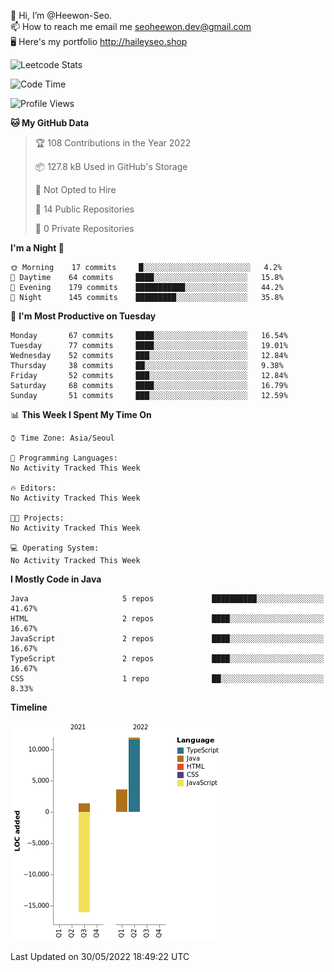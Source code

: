 👋 Hi, I’m @Heewon-Seo.  
📫 How to reach me email me seoheewon.dev@gmail.com   
🖥 Here's my portfolio http://haileyseo.shop

![Leetcode Stats](https://leetcode.card.workers.dev/?username=Heewon-Seo)

 <!--START_SECTION:waka-->
![Code Time](http://img.shields.io/badge/Code%20Time-0%20secs-blue)

![Profile Views](http://img.shields.io/badge/Profile%20Views-5-blue)

**🐱 My GitHub Data** 

> 🏆 108 Contributions in the Year 2022
 > 
> 📦 127.8 kB Used in GitHub's Storage 
 > 
> 🚫 Not Opted to Hire
 > 
> 📜 14 Public Repositories 
 > 
> 🔑 0 Private Repositories  
 > 
**I'm a Night 🦉** 

```text
🌞 Morning    17 commits     █░░░░░░░░░░░░░░░░░░░░░░░░   4.2% 
🌆 Daytime    64 commits     ████░░░░░░░░░░░░░░░░░░░░░   15.8% 
🌃 Evening    179 commits    ███████████░░░░░░░░░░░░░░   44.2% 
🌙 Night      145 commits    █████████░░░░░░░░░░░░░░░░   35.8%

```
📅 **I'm Most Productive on Tuesday** 

```text
Monday       67 commits     ████░░░░░░░░░░░░░░░░░░░░░   16.54% 
Tuesday      77 commits     ████░░░░░░░░░░░░░░░░░░░░░   19.01% 
Wednesday    52 commits     ███░░░░░░░░░░░░░░░░░░░░░░   12.84% 
Thursday     38 commits     ██░░░░░░░░░░░░░░░░░░░░░░░   9.38% 
Friday       52 commits     ███░░░░░░░░░░░░░░░░░░░░░░   12.84% 
Saturday     68 commits     ████░░░░░░░░░░░░░░░░░░░░░   16.79% 
Sunday       51 commits     ███░░░░░░░░░░░░░░░░░░░░░░   12.59%

```


📊 **This Week I Spent My Time On** 

```text
⌚︎ Time Zone: Asia/Seoul

💬 Programming Languages: 
No Activity Tracked This Week

🔥 Editors: 
No Activity Tracked This Week

🐱‍💻 Projects: 
No Activity Tracked This Week

💻 Operating System: 
No Activity Tracked This Week

```

**I Mostly Code in Java** 

```text
Java                     5 repos             ██████████░░░░░░░░░░░░░░░   41.67% 
HTML                     2 repos             ████░░░░░░░░░░░░░░░░░░░░░   16.67% 
JavaScript               2 repos             ████░░░░░░░░░░░░░░░░░░░░░   16.67% 
TypeScript               2 repos             ████░░░░░░░░░░░░░░░░░░░░░   16.67% 
CSS                      1 repo              ██░░░░░░░░░░░░░░░░░░░░░░░   8.33%

```


**Timeline**

![Chart not found](https://raw.githubusercontent.com/Heewon-Seo/Heewon-Seo/main/charts/bar_graph.png) 


 Last Updated on 30/05/2022 18:49:22 UTC
<!--END_SECTION:waka-->

